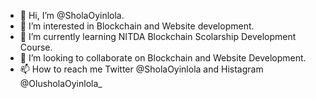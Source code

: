 - 👋 Hi, I’m @SholaOyinlola.
- 👀 I’m interested in Blockchain and Website development.
- 🌱 I’m currently learning NITDA Blockchain Scolarship Development Course.
- 💞️ I’m looking to collaborate on Blockchain and Website Development.
- 📫 How to reach me Twitter @SholaOyinlola and Histagram @OlusholaOyinlola_

<!---
SholaOyinlola/SholaOyinlola is a ✨ special ✨ repository because its `README.md` (this file) appears on your GitHub profile.
You can click the Preview link to take a look at your changes.
--->
